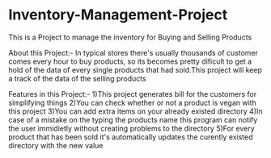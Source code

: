 # Inventory-Management-Project
This is a Project to manage the inventory for Buying and Selling Products

About this Project:-
In typical stores there's usually thousands of customer comes every hour to buy products, so its becomes pretty dificult to get a hold of the data of every single products that had sold.This project will keep a track of the data of the selling products


Features in this Project:-
1)This project generates bill for the customers for simplifying things
2)You can check whether or not a product is vegan with this project
3)You can add extra items on your already existed directory
4)In case of a mistake on the typing the products name this program can notify the user immidietly without creating problems to the directory
5)For every product that has been sold it's automatically updates the curently existed directory with the new value
